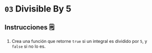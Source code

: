 # `03` Divisible By 5

## Instrucciones 🗒
1. Crea una función que retorne `true` si un integral es dividido por `5`, y `false` si no lo es.